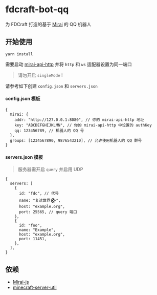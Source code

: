 # fdcraft-bot-qq

为 FDCraft 打造的基于 [Mirai](https://github.com/mamoe/mirai) 的 QQ 机器人

## 开始使用

```
yarn install
```

需要启动 [mirai-api-http](https://github.com/project-mirai/mirai-api-http) 并将 `http` 和 `ws` 适配器设置为同一端口

> 请勿开启 `singleMode` !

请参考如下创建 `config.json` 和 `servers.json`

#### config.json 模板

```json5
{
  mirai: {
    addr: "http://127.0.0.1:8080", // 你的 mirai-api-http 地址
    key: "ABCDEFGHIJKLMN", // 你的 mirai-api-http 中设置的 authKey
    qq: 123456789, // 机器人的 QQ 号
  },
  groups: [1234567890, 9876543210], // 允许使用机器人的 QQ 群号
}
```

#### servers.json 模板

> 服务器需开启 `query` 并启用 UDP

```json5
{
  servers: [
    {
      id: "fdc", // 代号
      name: "复读世界𒆙",
      host: "example.org",
      port: 25565, // query 端口
    },
    {
      id: "foo",
      name: "Example",
      host: "example.org",
      port: 11451,
    },
  ],
}
```

## 依赖

- [Mirai-js](https://github.com/Drincann/Mirai-js)
- [minecraft-server-util](https://github.com/PassTheMayo/minecraft-server-util)
